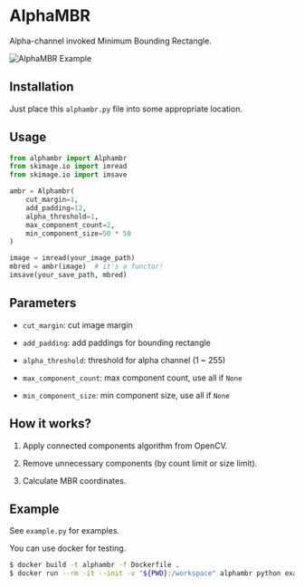 # AlphaMBR

Alpha-channel invoked Minimum Bounding Rectangle.

![AlphaMBR Example](https://user-images.githubusercontent.com/1303549/76687626-8afad300-661d-11ea-8e6c-af3156dfe42a.png)

## Installation

Just place this `alphambr.py` file into some appropriate location.

## Usage

```python
from alphambr import Alphambr
from skimage.io import imread
from skimage.io import imsave

ambr = Alphambr(
    cut_margin=1,
    add_padding=12,
    alpha_threshold=1,
    max_component_count=2,
    min_component_size=50 * 50
)

image = imread(your_image_path)
mbred = ambr(image)  # it's a functor!
imsave(your_save_path, mbred)
```

## Parameters

* `cut_margin`: cut image margin

* `add_padding`: add paddings for bounding rectangle

* `alpha_threshold`: threshold for alpha channel (1 ~ 255)

* `max_component_count`: max component count, use all if `None`

* `min_component_size`: min component size, use all if `None`

## How it works?

1. Apply connected components algorithm from OpenCV.

2. Remove unnecessary components (by count limit or size limit).

3. Calculate MBR coordinates.

## Example

See `example.py` for examples.

You can use docker for testing.

```bash
$ docker build -t alphambr -f Dockerfile .
$ docker run --rm -it --init -v "${PWD}:/workspace" alphambr python example.py
```
